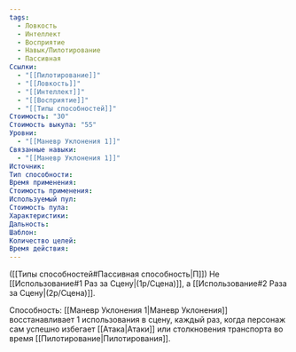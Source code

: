 ```yaml
---
tags:
  - Ловкость
  - Интеллект
  - Восприятие
  - Навык/Пилотирование
  - Пассивная
Ссылки:
  - "[[Пилотирование]]"
  - "[[Ловкость]]"
  - "[[Интеллект]]"
  - "[[Восприятие]]"
  - "[[Типы способностей]]"
Стоимость: "30"
Стоимость выкупа: "55"
Уровни:
  - "[[Маневр Уклонения 1]]"
Связанные навыки:
  - "[[Маневр Уклонения 1]]"
Источник:
Тип способности:
Время применения:
Стоимость применения:
Используемый пул:
Стоимость пула:
Характеристики:
Дальность:
Шаблон:
Количество целей:
Время действия:
---
```

([[Типы способностей#Пассивная способность|П]]) Не [[Использование#1 Раз за Сцену|(1р/Сцена)]], а [[Использование#2 Раза за Сцену|(2р/Сцена)]].

Способность: [[Маневр Уклонения 1|Маневр Уклонения]] восстанавливает 1 использования в сцену, каждый раз, когда персонаж сам успешно избегает [[Атака|Атаки]] или столкновения транспорта во время [[Пилотирование|Пилотирования]]. 